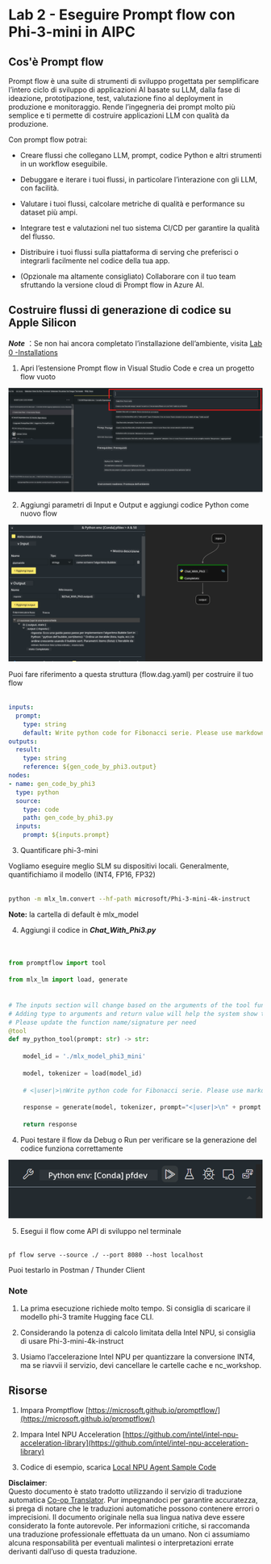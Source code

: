 <!--
CO_OP_TRANSLATOR_METADATA:
{
  "original_hash": "3dbbf568625b1ee04b354c2dc81d3248",
  "translation_date": "2025-07-17T04:25:32+00:00",
  "source_file": "md/02.Application/02.Code/Phi3/VSCodeExt/HOL/Apple/02.PromptflowWithMLX.md",
  "language_code": "it"
}
-->
# **Lab 2 - Eseguire Prompt flow con Phi-3-mini in AIPC**

## **Cos'è Prompt flow**

Prompt flow è una suite di strumenti di sviluppo progettata per semplificare l’intero ciclo di sviluppo di applicazioni AI basate su LLM, dalla fase di ideazione, prototipazione, test, valutazione fino al deployment in produzione e monitoraggio. Rende l’ingegneria dei prompt molto più semplice e ti permette di costruire applicazioni LLM con qualità da produzione.

Con prompt flow potrai:

- Creare flussi che collegano LLM, prompt, codice Python e altri strumenti in un workflow eseguibile.

- Debuggare e iterare i tuoi flussi, in particolare l’interazione con gli LLM, con facilità.

- Valutare i tuoi flussi, calcolare metriche di qualità e performance su dataset più ampi.

- Integrare test e valutazioni nel tuo sistema CI/CD per garantire la qualità del flusso.

- Distribuire i tuoi flussi sulla piattaforma di serving che preferisci o integrarli facilmente nel codice della tua app.

- (Opzionale ma altamente consigliato) Collaborare con il tuo team sfruttando la versione cloud di Prompt flow in Azure AI.

## **Costruire flussi di generazione di codice su Apple Silicon**

***Note*** ：Se non hai ancora completato l’installazione dell’ambiente, visita [Lab 0 -Installations](./01.Installations.md)

1. Apri l’estensione Prompt flow in Visual Studio Code e crea un progetto flow vuoto

![create](../../../../../../../../../translated_images/pf_create.bde888dc83502eba082a058175bbf1eee6791219795393a386b06fd3043ec54d.it.png)

2. Aggiungi parametri di Input e Output e aggiungi codice Python come nuovo flow

![flow](../../../../../../../../../translated_images/pf_flow.520824c0969f2a94f17e947f86bdc4b4c6c88a2efa394fe3bcfb58c0dbc578a7.it.png)

Puoi fare riferimento a questa struttura (flow.dag.yaml) per costruire il tuo flow

```yaml

inputs:
  prompt:
    type: string
    default: Write python code for Fibonacci serie. Please use markdown as output
outputs:
  result:
    type: string
    reference: ${gen_code_by_phi3.output}
nodes:
- name: gen_code_by_phi3
  type: python
  source:
    type: code
    path: gen_code_by_phi3.py
  inputs:
    prompt: ${inputs.prompt}


```

3. Quantificare phi-3-mini

Vogliamo eseguire meglio SLM su dispositivi locali. Generalmente, quantifichiamo il modello (INT4, FP16, FP32)

```bash

python -m mlx_lm.convert --hf-path microsoft/Phi-3-mini-4k-instruct

```

**Note:** la cartella di default è mlx_model

4. Aggiungi il codice in ***Chat_With_Phi3.py***

```python


from promptflow import tool

from mlx_lm import load, generate


# The inputs section will change based on the arguments of the tool function, after you save the code
# Adding type to arguments and return value will help the system show the types properly
# Please update the function name/signature per need
@tool
def my_python_tool(prompt: str) -> str:

    model_id = './mlx_model_phi3_mini'

    model, tokenizer = load(model_id)

    # <|user|>\nWrite python code for Fibonacci serie. Please use markdown as output<|end|>\n<|assistant|>

    response = generate(model, tokenizer, prompt="<|user|>\n" + prompt  + "<|end|>\n<|assistant|>", max_tokens=2048, verbose=True)

    return response


```

4. Puoi testare il flow da Debug o Run per verificare se la generazione del codice funziona correttamente

![RUN](../../../../../../../../../translated_images/pf_run.4239e8a0b420a58284edf6ee1471c1697c345670313c8e7beac0edaee15b9a9d.it.png)

5. Esegui il flow come API di sviluppo nel terminale

```

pf flow serve --source ./ --port 8080 --host localhost   

```

Puoi testarlo in Postman / Thunder Client

### **Note**

1. La prima esecuzione richiede molto tempo. Si consiglia di scaricare il modello phi-3 tramite Hugging face CLI.

2. Considerando la potenza di calcolo limitata della Intel NPU, si consiglia di usare Phi-3-mini-4k-instruct

3. Usiamo l’accelerazione Intel NPU per quantizzare la conversione INT4, ma se riavvii il servizio, devi cancellare le cartelle cache e nc_workshop.

## **Risorse**

1. Impara Promptflow [https://microsoft.github.io/promptflow/](https://microsoft.github.io/promptflow/)

2. Impara Intel NPU Acceleration [https://github.com/intel/intel-npu-acceleration-library](https://github.com/intel/intel-npu-acceleration-library)

3. Codice di esempio, scarica [Local NPU Agent Sample Code](../../../../../../../../../code/07.Lab/01/AIPC/local-npu-agent)

**Disclaimer**:  
Questo documento è stato tradotto utilizzando il servizio di traduzione automatica [Co-op Translator](https://github.com/Azure/co-op-translator). Pur impegnandoci per garantire accuratezza, si prega di notare che le traduzioni automatiche possono contenere errori o imprecisioni. Il documento originale nella sua lingua nativa deve essere considerato la fonte autorevole. Per informazioni critiche, si raccomanda una traduzione professionale effettuata da un umano. Non ci assumiamo alcuna responsabilità per eventuali malintesi o interpretazioni errate derivanti dall’uso di questa traduzione.